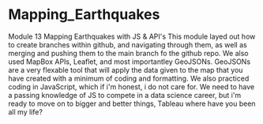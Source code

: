 # Mapping_Earthquakes
Module 13 Mapping Earthquakes with JS &amp; API's
This module layed out how to create branches within github, and navigating through them, as well as merging and pushing them to the main branch fo the github repo. We also used MapBox APIs, Leaflet, and most importantley GeoJSONs. GeoJSONs are a very flexable tool that will apply the data given to the map that you have created with a minimum of coding and formatting. We also practiced coding in JavaScript, which if i'm honest, i do not care for. We need to have a passing knowledge of JS to compete in a data science career, but i'm ready to move on to bigger and better things, Tableau where have you been all my life?
